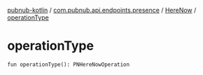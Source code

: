 [pubnub-kotlin](../../index.md) / [com.pubnub.api.endpoints.presence](../index.md) / [HereNow](index.md) / [operationType](./operation-type.md)

# operationType

`fun operationType(): PNHereNowOperation`